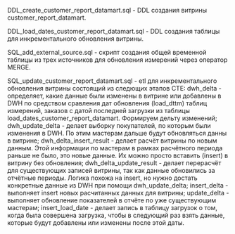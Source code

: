 DDL_create_customer_report_datamart.sql - DDL создания витрины customer_report_datamart.

DDL_load_dates_customer_report_datamart.sql - DDL создания таблицы для инкрементального обновления витрины.

SQL_add_external_source.sql - скрипт создания общей временной таблицы из трех источников для обновления измерений через оператор MERGE.

SQL_update_customer_report_datamart.sql - etl для инкрементального обновления витрины состоящий из следющих этапов СТЕ:
dwh_delta - определяет, какие данные были изменены в витрине или добавлены в DWH по средством сравления дат обновления (load_dttm) таблиц измерений, заказов с датой последней загрузки из таблицы load_dates_customer_report_datamart. Формируем дельту изменений;
  dwh_update_delta - делает выборку покупателей, по которым были изменения в DWH. По этим мастерам дальше будут обновляться данны в витрине;
  dwh_delta_insert_result - делает расчёт витрины по новым данным. Этой информации по мастерам в рамках расчётного периода раньше не было, это новые данные. Их можно просто вставить (insert) в витрину без обновления;
  dwh_delta_update_result - делает перерасчёт для существующих записей витрины, так как данные обновились за отчётные периоды. Логика похожа на insert, но нужно достать конкретные данные из DWH при помощи dwh_update_delta;
  insert_delta - выполняет insert новых расчитанных данных для витрины;
  update_delta - выполняет обновление показателей в отчёте по уже существующим мастерам;
  insert_load_date - делает запись в таблицу загрузок о том, когда была совершена загрузка, чтобы в следующий раз взять данные, которые будут добавлены или изменены после этой даты.
